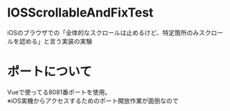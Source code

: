 # IOSScrollableAndFixTest
iOSのブラウザでの「全体的なスクロールは止めるけど、特定箇所のみスクロールを認める」と言う実装の実験

# ポートについて
Vueで使ってる8081番ポートを使用。  
※iOS実機からアクセスするためのポート開放作業が面倒なので
